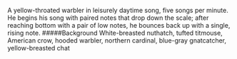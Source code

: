 A yellow-throated warbler in leisurely daytime song, five songs per minute. He begins his song with paired notes that drop down the scale; after reaching bottom with a pair of low notes, he bounces back up with a single, rising note. 
#####Background
White-breasted nuthatch, tufted titmouse, American crow, hooded warbler, northern cardinal, blue-gray gnatcatcher, yellow-breasted chat
